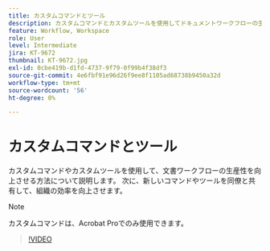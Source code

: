 ```yaml
---
title: カスタムコマンドとツール
description: カスタムコマンドとカスタムツールを使用してドキュメントワークフローの生産性を向上させる方法について説明します。
feature: Workflow, Workspace
role: User
level: Intermediate
jira: KT-9672
thumbnail: KT-9672.jpg
exl-id: 0cbe419b-d1fd-4737-9f79-0f99b4f38df3
source-git-commit: 4e6fbf91e96d26f9ee8f1105ad68738b9450a32d
workflow-type: tm+mt
source-wordcount: '56'
ht-degree: 0%

---
```


# カスタムコマンドとツール

カスタムコマンドやカスタムツールを使用して、文書ワークフローの生産性を向上させる方法について説明します。 次に、新しいコマンドやツールを同僚と共有して、組織の効率を向上させます。

>[!NOTE]
>
>カスタムコマンドは、Acrobat Proでのみ使用できます。

>[!VIDEO](https://video.tv.adobe.com/v/340545?quality=12&learn=on&hidetitle=true)
